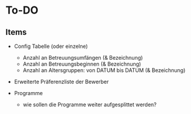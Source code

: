 # To-DO

## Items
- Config Tabelle (oder einzelne)
  * Anzahl an Betreuungsumfängen (& Bezeichnung)
  * Anzahl an Betreuungsbeginnen (& Bezeichnung)
  * Anzahl an Altersgruppen: von DATUM bis DATUM (& Bezeichnung)

- Erweiterte Präferenzliste der Bewerber

- Programme
  * wie sollen die Programme weiter aufgesplittet werden?

